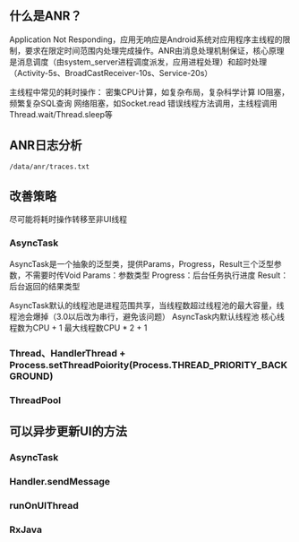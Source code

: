 ## 什么是ANR？
Application Not Responding，应用无响应是Android系统对应用程序主线程的限制，要求在限定时间范围内处理完成操作。ANR由消息处理机制保证，核心原理是消息调度（由system_server进程调度派发，应用进程处理）和超时处理（Activity-5s、BroadCastReceiver-10s、Service-20s）

主线程中常见的耗时操作：
密集CPU计算，如复杂布局，复杂科学计算
IO阻塞，频繁复杂SQL查询
网络阻塞，如Socket.read
错误线程方法调用，主线程调用Thread.wait/Thread.sleep等

## ANR日志分析
`/data/anr/traces.txt`

## 改善策略
尽可能将耗时操作转移至非UI线程
### AsyncTask
AsyncTask是一个抽象的泛型类，提供Params，Progress，Result三个泛型参数，不需要时传Void
Params：参数类型
Progress：后台任务执行进度
Result：后台返回的结果类型

AsyncTask默认的线程池是进程范围共享，当线程数超过线程池的最大容量，线程池会爆掉（3.0以后改为串行，避免该问题）
AsyncTask内默认线程池
核心线程数为CPU + 1
最大线程数CPU * 2 + 1


### Thread、HandlerThread + Process.setThreadPoiority(Process.THREAD_PRIORITY_BACKGROUND)


### ThreadPool

## 可以异步更新UI的方法
### AsyncTask

### Handler.sendMessage

### runOnUIThread

### RxJava

